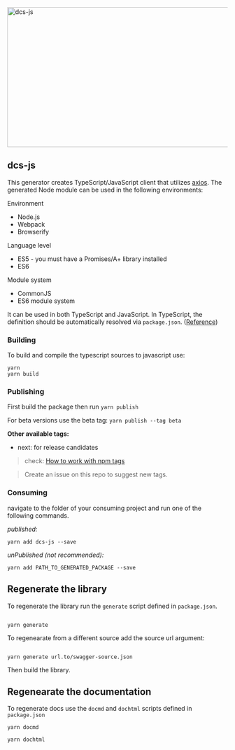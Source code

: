 <img src="https://socialify.git.ci/unfoldingWord/dcs-js/image?description=1&descriptionEditable=A%20javascript%20client%20for%20Door43%20Content%20Service&font=Raleway&issues=1&language=1&logo=https%3A%2F%2Fgit.door43.org%2Fassets%2Fimg%2Flogo.svg&owner=1&pattern=Plus&pulls=1&theme=Light" alt="dcs-js" width="640" height="320" />

## dcs-js

This generator creates TypeScript/JavaScript client that utilizes [axios](https://github.com/axios/axios). The generated Node module can be used in the following environments:

Environment

- Node.js
- Webpack
- Browserify

Language level

- ES5 - you must have a Promises/A+ library installed
- ES6

Module system

- CommonJS
- ES6 module system

It can be used in both TypeScript and JavaScript. In TypeScript, the definition should be automatically resolved via `package.json`. ([Reference](http://www.typescriptlang.org/docs/handbook/typings-for-npm-packages.html))

### Building

To build and compile the typescript sources to javascript use:

```
yarn
yarn build
```

### Publishing

First build the package then run `yarn publish`

For beta versions use the beta tag:
`yarn publish --tag beta`

**Other available tags:**

- next: for release candidates

> check: [How to work with npm tags](https://dev.to/andywer/how-to-use-npm-tags-4lla)

> Create an issue on this repo to suggest new tags.

### Consuming

navigate to the folder of your consuming project and run one of the following commands.

_published:_

```
yarn add dcs-js --save
```

_unPublished (not recommended):_

```
yarn add PATH_TO_GENERATED_PACKAGE --save
```

## Regenerate the library

To regenerate the library run the `generate` script defined in `package.json`.

```

yarn generate

```

To regenearate from a different source add the source url argument:

```

yarn generate url.to/swagger-source.json

```

Then build the library.

## Regenearate the documentation

To regenerate docs use the `docmd` and `dochtml` scripts defined in `package.json`

```
yarn docmd
```

```
yarn dochtml
```
